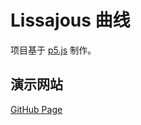 # Lissajous 曲线

项目基于 [p5.js](https://p5js.org/) 制作。

## 演示网站

[GitHub Page](https://alumik.github.io/lissajous-curve-p5js/)
